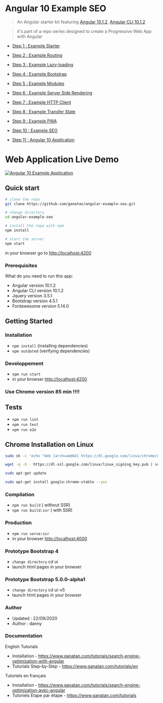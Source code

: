 # Angular 10 Example SEO

> An Angular starter kit featuring [Angular 10.1.2](https://angular.io), [Angular CLI 10.1.2](https://cli.angular.io/)

> it's part of a repo series designed to create a Progressive Web App with Angular

* [Step 1 : Example Starter](https://github.com/ganatan/angular-example-starter)
* [Step 2 : Example Routing](https://github.com/ganatan/angular-example-routing)
* [Step 3 : Example Lazy-loading](https://github.com/ganatan/angular-example-lazy-loading)
* [Step 4 : Example Bootstrap](https://github.com/ganatan/angular-example-bootstrap)
* [Step 5 : Example Modules](https://github.com/ganatan/angular-example-modules)
* [Step 6 : Example Server Side Rendering](https://github.com/ganatan/angular-example-ssr)
* [Step 7 : Example HTTP Client](https://github.com/ganatan/angular-example-httpclient)
* [Step 8 : Example Transfer State](https://github.com/ganatan/angular-example-transferstate)
* [Step 9 : Example PWA](https://github.com/ganatan/angular-example-pwa)
* [Step 10 : Example SEO](https://github.com/ganatan/angular-example-seo)

* [Step 11 : Angular 10 Application](https://github.com/ganatan/angular10-app)

# Web Application Live Demo
<a href="https://angular.ganatan.com/">
  <img src="https://media.giphy.com/media/RfqiR12yhtHpwaItBq/giphy.gif" alt="Angular 10 Example Application"/>
</a>

## Quick start

```bash
# clone the repo
git clone https://github.com/ganatan/angular-example-seo.git

# change directory
cd angular-example-seo

# install the repo with npm
npm install

# start the server
npm start

```
in your browser go to [http://localhost:4200](http://localhost:4200) 

### Prerequisites
What do you need to run this app:
* Angular version 10.1.2
* Angular CLI version 10.1.2
* Jquery version 3.5.1
* Bootstrap version 4.5.1
* Fontawesome version 5.14.0

## Getting Started


### Installation
* `npm install` (installing dependencies)
* `npm outdated` (verifying dependencies)

### Developpement
* `npm run start`
* in your browser [http://localhost:4200](http://localhost:4200) 

### Use Chrome version 85 min !!!!

## Tests
* `npm run lint`
* `npm run test`
* `npm run e2e`

## Chrome Installation on Linux

```bash
sudo sh -c 'echo "deb [arch=amd64] https://dl.google.com/linux/chrome/deb/ stable main" > /etc/apt/sources.list.d/google-chrome.list'

wget -q -O - https://dl-ssl.google.com/linux/linux_signing_key.pub | sudo apt-key add -

sudo apt-get update

sudo apt-get install google-chrome-stable --yes

```

### Compilation
* `npm run build`       ( without SSR)
* `npm run build:ssr`   ( with SSR)

### Production
* `npm run serve:ssr`
* in your browser [http://localhost:4000](http://localhost:4000) 

### Prototype Bootstrap 4
* `change directory` cd ui
* launch html pages in your browser

### Prototype Bootstrap 5.0.0-alpha1
* `change directory` cd ui-v5
* launch html pages in your browser


### Author
* Updated : 22/09/2020
* Author  : danny

### Documentation

English Tutorials
- Installation - https://www.ganatan.com/tutorials/search-engine-optimization-with-angular
- Tutorials Step-by-Step - https://www.ganatan.com/tutorials/en

Tutoriels en français
- Installation - https://www.ganatan.com/tutorials/search-engine-optimization-avec-angular
- Tutoriels Etape par étape - https://www.ganatan.com/tutorials
